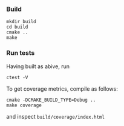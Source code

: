 

### Build ###
```
mkdir build
cd build
cmake ..
make
```

### Run tests ###
Having built as abive, run
```
ctest -V
```
To get coverage metrics, compile as follows:
```
cmake -DCMAKE_BUILD_TYPE=Debug ..
make coverage
```
and inspect `build/coverage/index.html`


